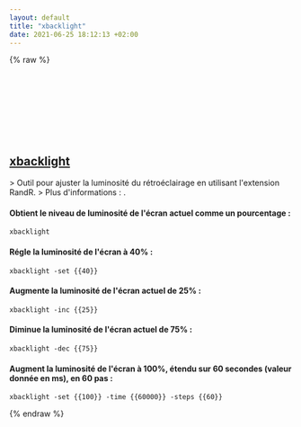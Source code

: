 ```yaml
---
layout: default
title: "xbacklight"
date: 2021-06-25 18:12:13 +02:00
---
```

{% raw %}
<h2 id="xbacklight">
  <a href="/fr/linux/xbacklight.html">xbacklight</a> <a href="#xbacklight"><svg class="icon">
    <use href="/assets/images/unicode_sprite.svg#link" />
  </svg></a>
</h2>
> Outil pour ajuster la luminosité du rétroéclairage en utilisant l'extension RandR.
> Plus d'informations : <https://gitlab.freedesktop.org/xorg/app/xbacklight>.

#### Obtient le niveau de luminosité de l'écran actuel comme un pourcentage :
```shell
xbacklight
```
#### Régle la luminosité de l'écran à 40% :
```shell
xbacklight -set {{40}}
```
#### Augmente la luminosité de l'écran actuel de 25% :
```shell
xbacklight -inc {{25}}
```
#### Diminue la luminosité de l'écran actuel de 75% :
```shell
xbacklight -dec {{75}}
```
#### Augment la luminosité de l'écran à 100%, étendu sur 60 secondes (valeur donnée en ms), en 60 pas :
```shell
xbacklight -set {{100}} -time {{60000}} -steps {{60}}
```
{% endraw %}